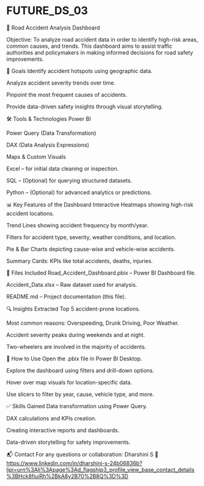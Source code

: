 # FUTURE_DS_03
🚦 Road Accident Analysis Dashboard

Objective:
To analyze road accident data in order to identify high-risk areas, common causes, and trends. This dashboard aims to assist traffic authorities and policymakers in making informed decisions for road safety improvements.

🎯 Goals
Identify accident hotspots using geographic data.

Analyze accident severity trends over time.

Pinpoint the most frequent causes of accidents.

Provide data-driven safety insights through visual storytelling.

🛠️ Tools & Technologies
Power BI

Power Query (Data Transformation)

DAX (Data Analysis Expressions)

Maps & Custom Visuals

Excel – for initial data cleaning or inspection.

SQL – (Optional) for querying structured datasets.

Python – (Optional) for advanced analytics or predictions.

📊 Key Features of the Dashboard
Interactive Heatmaps showing high-risk accident locations.

Trend Lines showing accident frequency by month/year.

Filters for accident type, severity, weather conditions, and location.

Pie & Bar Charts depicting cause-wise and vehicle-wise accidents.

Summary Cards: KPIs like total accidents, deaths, injuries.

📁 Files Included
Road_Accident_Dashboard.pbix – Power BI Dashboard file.

Accident_Data.xlsx – Raw dataset used for analysis.

README.md – Project documentation (this file).

🔍 Insights Extracted
Top 5 accident-prone locations.

Most common reasons: Overspeeding, Drunk Driving, Poor Weather.

Accident severity peaks during weekends and at night.

Two-wheelers are involved in the majority of accidents.

📌 How to Use
Open the .pbix file in Power BI Desktop.

Explore the dashboard using filters and drill-down options.

Hover over map visuals for location-specific data.

Use slicers to filter by year, cause, vehicle type, and more.

✅ Skills Gained
Data transformation using Power Query.

DAX calculations and KPIs creation.

Creating interactive reports and dashboards.

Data-driven storytelling for safety improvements.

📬 Contact
For any questions or collaboration:
Dharshini S
 🔗 https://www.linkedin.com/in/dharshini-s-24b06836b?lipi=urn%3Ali%3Apage%3Ad_flagship3_profile_view_base_contact_details%3BHck8fiuiRh%2BkA8y2B70%2B8Q%3D%3D
